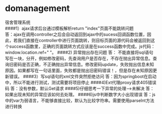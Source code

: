 # domanagement
宿舍管理系统<br>
####1）ajax请求后台通过模板解析return "index"页面不能跳转问题<br>
答：ajax在调用controller之后会自动返回到ajax中的sucess回调函数位置，因此，若我们直接在controller中进行页面跳转，则目标页面的源代码会被返回到这个success函数里，正确的页面跳转方式应该是在success函数中完成。js代码：window.location.ref=" "。
####2) 异常抛出存在问题
答： 不能直接将sql语句写在一块，分开，例如修改密码，先查询用户是否存在，不存在抛出异常信息。查询旧密码是否正确，不正确抛出异常信息。修改密码update，失败抛出信息未知原因。如果都写在一句话里面，失败都是抛出旧密码错误！，但是存在未知原因更新错误。
####3）写sql语句的xml文件突然拒绝访问
答：因为springboot在启动中，所以不能进行测试，测试需要将项目停止
####4)Ext代理proxy请求405错误码
答：没有参数，默认Get请求
####5)仔细思考一下异常的处理-->未解决
答：如果出现未知的异常应该如何去处理。
####6)js中判断数字大小出现错误
答：js中的var为弱语言，不能够直接比较，默认为比较字符串。需要使用parseInt方法进行转换